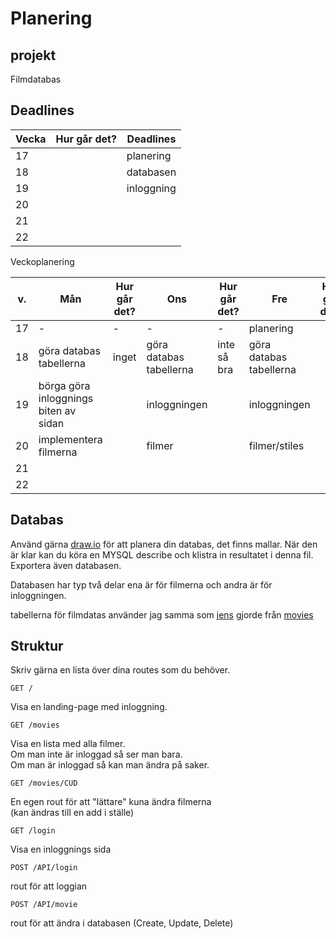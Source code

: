 # Planering

## projekt

Filmdatabas

## Deadlines

| Vecka | Hur går det? | Deadlines  |
| ----- | ------------ | ---------- |
| 17    |              | planering  |
| 18    |              | databasen  |
| 19    |              | inloggning |
| 20    |              |            |
| 21    |              |            |
| 22    |              |            |

Veckoplanering

| v.  | Mån                                   | Hur går det? | Ons                     | Hur går det? | Fre                     | Hur går det? |
| --- | ------------------------------------- | ------------ | ----------------------- | ------------ | ----------------------- | ------------ |
| 17  | -                                     | -            | -                       | -            | planering               |              |
| 18  | göra databas tabellerna               | inget        | göra databas tabellerna | inte så bra  | göra databas tabellerna |              |
| 19  | börga göra inloggnings biten av sidan |              | inloggningen            |              | inloggningen            |              |
| 20  | implementera filmerna                 |              | filmer                  |              | filmer/stiles           |              |
| 21  |                                       |              |                         |              |                         |              |
| 22  |                                       |              |                         |              |                         |              |

## Databas

Använd gärna [draw.io](https://app.diagrams.net/) för att planera din databas, det finns mallar.
När den är klar kan du köra en MYSQL describe och klistra in resultatet i denna fil.
Exportera även databasen.

Databasen har typ två delar ena är för filmerna och andra är för inloggningen.

tabellerna för filmdatas använder jag samma som [jens](https://github.com/jensnti) gjorde från [movies](https://github.com/jensnti/movies/blob/main/_2021-05-05_150019_jens.sql)

## Struktur

Skriv gärna en lista över dina routes som du behöver.

```
GET /
```

Visa en landing-page med inloggning.

```
GET /movies
```

Visa en lista med alla filmer.  
Om man inte är inloggad så ser man bara.  
Om man är inloggad så kan man ändra på saker.

```
GET /movies/CUD
```

En egen rout för att "lättare" kuna ändra filmerna  
(kan ändras till en add i ställe)

```
GET /login
```

Visa en inloggnings sida

```
POST /API/login
```

rout för att loggian

```
POST /API/movie
```

rout för att ändra i databasen (Create, Update, Delete)
